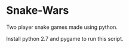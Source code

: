 # Snake-Wars

Two player snake games made using python.

Install python 2.7 and pygame to run this script.
